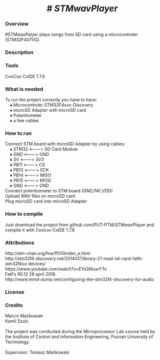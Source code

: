  <center> <h1> <b><i> # STMwavPlayer </i></b> </h1> </center>
  <h3> Overview </h3>
   #STMwavPalyer plays songs from SD card using a microcontroler (STM32F407VG).
  <h3> Description </h3>
  <h3> Tools </h3>
   CooCox CoIDE 1.7.8
  <h3> What is needed </h3>
   To run the project correctly you have to have: <br> 
   &nbsp;&nbsp;&nbsp; &#9830; Microcontroler STM32F4xxx-Discovery <br>
   &nbsp;&nbsp;&nbsp; &#9830; microSD Adapter with microSD card <br>
   &nbsp;&nbsp;&nbsp; &#9830; Potentiometer <br>
   &nbsp;&nbsp;&nbsp; &#9830; a few cables <br>
  <h3> How to run </h3>
   Connect STM board with microSD Adapter by using cables: <br>
   &nbsp;&nbsp;&nbsp; &#9830; STM32 <---> SD Card Module <br>
   &nbsp;&nbsp;&nbsp; &#9830; GND <---> GND <br>
   &nbsp;&nbsp;&nbsp; &#9830; 3V <---> 3V3 <br>
   &nbsp;&nbsp;&nbsp; &#9830; PB11 <---> CS <br>
   &nbsp;&nbsp;&nbsp; &#9830; PB13 <---> SCK <br>
   &nbsp;&nbsp;&nbsp; &#9830; PB14 <---> MISO <br>
   &nbsp;&nbsp;&nbsp; &#9830; PB15 <---> MOSI <br>
   &nbsp;&nbsp;&nbsp; &#9830; GND <---> GND <br>
   Connect potentiometer to STM board (GND,PA1,VDD) <br>
   Upload WAV files on microSD card <br>
   Plug microSD card into microSD Adapter <br>
  <h3> How to compile </h3>
   Just download the project from github.com/PUT-PTM/STMwavPlayer and compile it with Coocox CoIDE 1.7.8 <br>
  <h3> Attributions </h3>
   http://elm-chan.org/fsw/ff/00index_e.html <br>
   http://stm32f4-discovery.net/2014/07/library-21-read-sd-card-fatfs-stm32f4xx-devices/ <br>
   https://www.youtube.com/watch?v=EYs3f4uwYTo <br>
   FatFs R0.12 29 april 2016 <br>
   http://www.mind-dump.net/configuring-the-stm32f4-discovery-for-audio <br>
   
   
  <h3> License </h3>
  <h3> Credits </h3>
   Marcin Maćkowiak <br>
   Kamil Szulc <br> <br>
   The project was conducted during the Microprocessor Lab course held by the Institute of Control and Information Engineering, Poznan University of Technology.
  <br>
  <br>
  Supervisor: Tomasz Mańkowski
 
 
 

